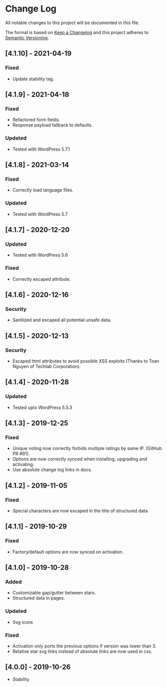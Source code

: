 # Change Log

All notable changes to this project will be documented in this file.

The format is based on [Keep a Changelog](http://keepachangelog.com/)
and this project adheres to [Semantic Versioning](http://semver.org/).

## [4.1.10] - 2021-04-19

### Fixed
- Update stability tag.

## [4.1.9] - 2021-04-18

### Fixed
- Refactored form fields.
- Response payload fallback to defaults.

### Updated
- Tested with WordPress 5.7.1

## [4.1.8] - 2021-03-14

### Fixed
- Correctly load language files.

### Updated
- Tested with WordPress 5.7

## [4.1.7] - 2020-12-20

### Updated
- Tested with WordPress 5.6

### Fixed
- Correctly escaped attribute.

## [4.1.6] - 2020-12-16

### Security
- Sanitized and escaped all potential unsafe data.

## [4.1.5] - 2020-12-13

### Security
- Escaped html attributes to avoid possible XSS exploits (Thanks to Toan Nguyen of Techlab Corporation).

## [4.1.4] - 2020-11-28

### Updated
- Tested upto WordPress 5.5.3

## [4.1.3] - 2019-12-25

### Fixed
- Unique voting now correctly forbids multiple ratings by same IP. (GitHub PR #91).
- Options are now correctly synced when installing, upgrading and activating.
- Use absolute change log links in docs.

## [4.1.2] - 2019-11-05

### Fixed
- Special characters are now escaped in the title of structured data.

## [4.1.1] - 2019-10-29

### Fixed
- Factory/default options are now synced on activation.

## [4.1.0] - 2019-10-28

### Added
- Customizable gap/gutter between stars.
- Structured data in pages.

### Updated
- Svg icons

### Fixed
- Activation only ports the previous options if version was lower than 3.
- Relative star svg links instead of absolute links are now used in css.

## [4.0.0] - 2019-10-26

- Stability
